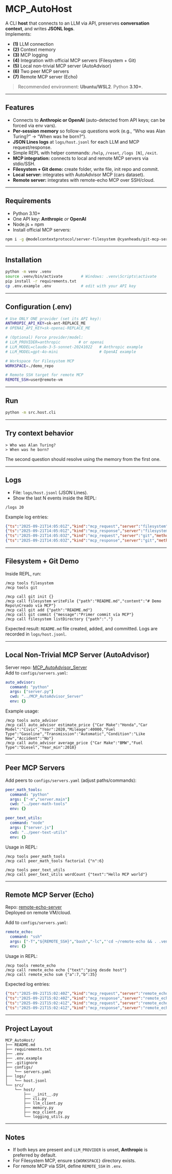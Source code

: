 # MCP_AutoHost

A CLI **host** that connects to an LLM via API, preserves **conversation context**, and writes **JSONL logs**.  
Implements:  
- **(1)** LLM connection  
- **(2)** Context memory  
- **(3)** MCP logging  
- **(4)** Integration with official MCP servers (Filesystem + Git)  
- **(5)** Local non-trivial MCP server (AutoAdvisor)  
- **(6)** Two peer MCP servers  
- **(7)** Remote MCP server (Echo)  

> Recommended environment: **Ubuntu/WSL2**. Python **3.10+**.

---

## Features
- Connects to **Anthropic or OpenAI** (auto-detected from API keys; can be forced via env vars).
- **Per-session memory** so follow-up questions work (e.g., “Who was Alan Turing?” → “When was he born?”).
- **JSON Lines logs** at `logs/host.jsonl` for each LLM and MCP request/response.
- Simple REPL with helper commands: `/help`, `/reset`, `/logs [N]`, `/exit`.
- **MCP integration:** connects to local and remote MCP servers via stdio/SSH.
- **Filesystem + Git demo:** create folder, write file, init repo and commit.
- **Local server:** integrates with AutoAdvisor MCP (cars dataset).
- **Remote server:** integrates with remote-echo MCP over SSH/cloud.

---

## Requirements
- Python 3.10+
- One API key: **Anthropic** _or_ **OpenAI**
- Node.js + npm
- Install official MCP servers:
```bash
npm i -g @modelcontextprotocol/server-filesystem @cyanheads/git-mcp-server
```

---

## Installation
```bash
python -m venv .venv
source .venv/bin/activate        # Windows: .venv\Scripts\activate
pip install -r requirements.txt
cp .env.example .env             # edit with your API key
```

---

## Configuration (.env)
```bash
# Use ONLY ONE provider (set its API key):
ANTHROPIC_API_KEY=sk-ant-REPLACE_ME
# OPENAI_API_KEY=sk-openai-REPLACE_ME

# (Optional) Force provider/model:
# LLM_PROVIDER=anthropic        # or openai
# LLM_MODEL=claude-3-5-sonnet-20241022   # Anthropic example
# LLM_MODEL=gpt-4o-mini                  # OpenAI example

# Workspace for Filesystem MCP
WORKSPACE=./demo_repo

# Remote SSH target for remote MCP
REMOTE_SSH=user@remote-vm
```

---

## Run
```bash
python -m src.host.cli
```

---

## Try context behavior
```
> Who was Alan Turing?
> When was he born?
```
The second question should resolve using the memory from the first one.

---

## Logs
- File: `logs/host.jsonl` (JSON Lines).
- Show the last N events inside the REPL:
```
/logs 20
```

Example log entries:
```json
{"ts":"2025-09-21T14:05:01Z","kind":"mcp_request","server":"filesystem","method":"tools/call","params":{"name":"writeFile","arguments":{"path":"README.md","content":"# Demo Repo\nCreado vía MCP"}}}
{"ts":"2025-09-21T14:05:01Z","kind":"mcp_response","server":"filesystem","method":"tools/call","result":{"ok":true}}
{"ts":"2025-09-21T14:05:03Z","kind":"mcp_request","server":"git","method":"tools/call","params":{"name":"commit","arguments":{"message":"Primer commit vía MCP"}}}
{"ts":"2025-09-21T14:05:03Z","kind":"mcp_response","server":"git","method":"tools/call","result":{"commit":"c0ffee1","message":"Primer commit vía MCP"}}
```

---

## Filesystem + Git Demo
Inside REPL, run:
```
/mcp tools filesystem
/mcp tools git

/mcp call git init {}
/mcp call filesystem writeFile {"path":"README.md","content":"# Demo Repo\nCreado vía MCP"}
/mcp call git add {"path":"README.md"}
/mcp call git commit {"message":"Primer commit vía MCP"}
/mcp call filesystem listDirectory {"path":"."}
```

Expected result: `README.md` file created, added, and committed. Logs are recorded in `logs/host.jsonl`.

---

## Local Non-Trivial MCP Server (AutoAdvisor)
Server repo: [MCP_AutoAdvisor_Server](https://github.com/your-username/MCP_AutoAdvisor_Server)  
Add to `configs/servers.yaml`:
```yaml
auto_advisor:
  command: "python"
  args: ["server.py"]
  cwd: "../MCP_AutoAdvisor_Server"
  env: {}
```

Example usage:
```
/mcp tools auto_advisor
/mcp call auto_advisor estimate_price {"Car Make":"Honda","Car Model":"Civic","Year":2020,"Mileage":40000,"Fuel Type":"Gasoline","Transmission":"Automatic","Condition":"Like New","Accident":"No"}
/mcp call auto_advisor average_price {"Car Make":"BMW","Fuel Type":"Diesel","Year_min":2018}
```

---

## Peer MCP Servers
Add peers to `configs/servers.yaml` (adjust paths/commands):

```yaml
peer_math_tools:
  command: "python"
  args: ["-m","server.main"]
  cwd: "../peer-math-tools"
  env: {}

peer_text_utils:
  command: "node"
  args: ["server.js"]
  cwd: "../peer-text-utils"
  env: {}
```

Usage in REPL:
```
/mcp tools peer_math_tools
/mcp call peer_math_tools factorial {"n":6}

/mcp tools peer_text_utils
/mcp call peer_text_utils wordCount {"text":"Hello MCP world"}
```

---

## Remote MCP Server (Echo)
Repo: [remote-echo-server](https://github.com/your-username/remote-echo-server)  
Deployed on remote VM/cloud.

Add to `configs/servers.yaml`:
```yaml
remote_echo:
  command: "ssh"
  args: ["-T","${REMOTE_SSH}","bash","-lc","'cd ~/remote-echo && . .venv/bin/activate && python server.py'"]
  env: {}
```

Usage in REPL:
```
/mcp tools remote_echo
/mcp call remote_echo echo {"text":"ping desde host"}
/mcp call remote_echo sum {"a":7,"b":35}
```

Expected log entries:
```json
{"ts":"2025-09-21T15:02:40Z","kind":"mcp_request","server":"remote_echo","method":"tools/call","params":{"name":"echo","arguments":{"text":"ping desde host"}}}
{"ts":"2025-09-21T15:02:40Z","kind":"mcp_response","server":"remote_echo","method":"tools/call","result":{"text":"ping desde host"}}
{"ts":"2025-09-21T15:02:41Z","kind":"mcp_request","server":"remote_echo","method":"tools/call","params":{"name":"sum","arguments":{"a":7,"b":35}}}
{"ts":"2025-09-21T15:02:41Z","kind":"mcp_response","server":"remote_echo","method":"tools/call","result":{"result":42}}
```

---

## Project Layout
```
MCP_AutoHost/
├── README.md
├── requirements.txt
├── .env
├── .env.example
├── .gitignore
├── configs/
│   └── servers.yaml
├── logs/
│   └── host.jsonl
└── src/
    └── host/
        ├── __init__.py
        ├── cli.py
        ├── llm_client.py
        ├── memory.py
        ├── mcp_client.py
        └── logging_utils.py
```

---

## Notes
- If both keys are present and `LLM_PROVIDER` is unset, **Anthropic** is preferred by default.
- For Filesystem MCP, ensure `${WORKSPACE}` directory exists.
- For remote MCP via SSH, define `REMOTE_SSH` in `.env`.